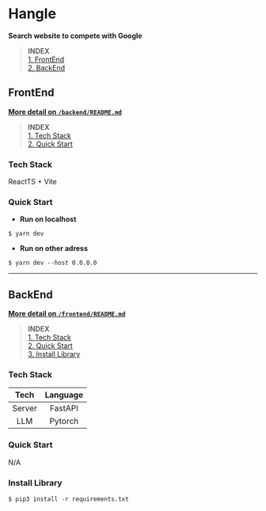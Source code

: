 # Hangle
**Search website to compete with Google**

> **INDEX**  
[1. FrontEnd](#frontend)  
[2. BackEnd](#backend)

## FrontEnd
<u>**More detail on `/backend/README.md`**</u>

> **INDEX**  
[1. Tech Stack](#tech-stack)  
[2. Quick Start](#quick-start)  

### Tech Stack
ReactTS + Vite

### Quick Start
- **Run on localhost**
```console
$ yarn dev
```

- **Run on other adress**
```console
$ yarn dev --host 0.0.0.0
```

---
## BackEnd
<u>**More detail on `/frontend/README.md`**</u>

> **INDEX**  
[1. Tech Stack](#tech-stack-1)  
[2. Quick Start](#quick-start-1)  
[3. Install Library](#install-library)

### Tech Stack
| Tech | Language |
|:--:|:--:|
| Server | FastAPI |
| LLM | Pytorch |

### Quick Start
N/A

### Install Library
```console
$ pip3 install -r requirements.txt
```